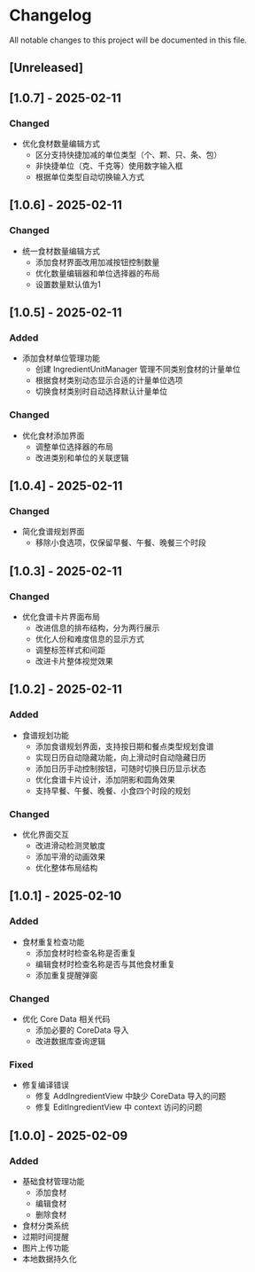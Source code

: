 # Changelog

All notable changes to this project will be documented in this file.

## [Unreleased]

## [1.0.7] - 2025-02-11

### Changed
- 优化食材数量编辑方式
  - 区分支持快捷加减的单位类型（个、颗、只、条、包）
  - 非快捷单位（克、千克等）使用数字输入框
  - 根据单位类型自动切换输入方式

## [1.0.6] - 2025-02-11

### Changed
- 统一食材数量编辑方式
  - 添加食材界面改用加减按钮控制数量
  - 优化数量编辑器和单位选择器的布局
  - 设置数量默认值为1

## [1.0.5] - 2025-02-11

### Added
- 添加食材单位管理功能
  - 创建 IngredientUnitManager 管理不同类别食材的计量单位
  - 根据食材类别动态显示合适的计量单位选项
  - 切换食材类别时自动选择默认计量单位

### Changed
- 优化食材添加界面
  - 调整单位选择器的布局
  - 改进类别和单位的关联逻辑

## [1.0.4] - 2025-02-11

### Changed
- 简化食谱规划界面
  - 移除小食选项，仅保留早餐、午餐、晚餐三个时段

## [1.0.3] - 2025-02-11

### Changed
- 优化食谱卡片界面布局
  - 改进信息的排布结构，分为两行展示
  - 优化人份和难度信息的显示方式
  - 调整标签样式和间距
  - 改进卡片整体视觉效果

## [1.0.2] - 2025-02-11

### Added
- 食谱规划功能
  - 添加食谱规划界面，支持按日期和餐点类型规划食谱
  - 实现日历自动隐藏功能，向上滑动时自动隐藏日历
  - 添加日历手动控制按钮，可随时切换日历显示状态
  - 优化食谱卡片设计，添加阴影和圆角效果
  - 支持早餐、午餐、晚餐、小食四个时段的规划

### Changed
- 优化界面交互
  - 改进滑动检测灵敏度
  - 添加平滑的动画效果
  - 优化整体布局结构

## [1.0.1] - 2025-02-10

### Added
- 食材重复检查功能
  - 添加食材时检查名称是否重复
  - 编辑食材时检查名称是否与其他食材重复
  - 添加重复提醒弹窗

### Changed
- 优化 Core Data 相关代码
  - 添加必要的 CoreData 导入
  - 改进数据库查询逻辑

### Fixed
- 修复编译错误
  - 修复 AddIngredientView 中缺少 CoreData 导入的问题
  - 修复 EditIngredientView 中 context 访问的问题

## [1.0.0] - 2025-02-09

### Added
- 基础食材管理功能
  - 添加食材
  - 编辑食材
  - 删除食材
- 食材分类系统
- 过期时间提醒
- 图片上传功能
- 本地数据持久化
